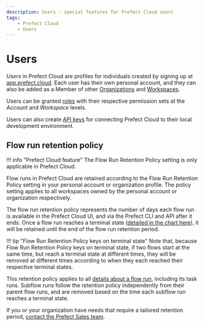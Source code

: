 ```yaml
---
description: Users - special features for Prefect Cloud users
tags:
    - Prefect Cloud
    - Users
---
```


# Users <span class="badge cloud"></span>

*Users* in Prefect Cloud are profiles for individuals created by signing up at [app.prefect.cloud](https://app.prefect.cloud). Each user has their own personal account, and they can also be added as a Member of other [Organizations](/cloud/organizations/) and [Workspaces](/cloud/workspaces/).

Users can be granted [roles](/cloud/users/roles/) with their respective permission sets at the *Account* and *Workspace* levels. 

Users can also create [API keys](/cloud/users/api-keys/) for connecting Prefect Cloud to their local development environment.


## Flow run retention policy

!!! info "Prefect Cloud feature"
    The Flow Run Retention Policy setting is only applicable in Prefect Cloud.

Flow runs in Prefect Cloud are retained according to the Flow Run Retention Policy setting in your personal account or organization profile. The policy setting applies to all workspaces owned by the personal account or organization respectively. 

The flow run retention policy represents the number of days each flow run is available in the Prefect Cloud UI, and via the Prefect CLI and API after it ends. Once a flow run reaches a terminal state ([detailed in the chart here](/concepts/states/#state-types)), it will be retained until the end of the flow run retention period. 

!!! tip "Flow Run Retention Policy keys on terminal state"
    Note that, because Flow Run Retention Policy keys on terminal state, if two flows start at the same time, but reach a terminal state at different times, they will be removed at different times according to when they each reached their respective terminal states.

This retention policy applies to all [details about a flow run](/ui/flow-runs/#inspect-a-flow-run), including its task runs. Subflow runs follow the retention policy independently from their parent flow runs, and are removed based on the time each subflow run reaches a terminal state. 

If you or your organization have needs that require a tailored retention period, [contact the Prefect Sales team](https://www.prefect.io/pricing).